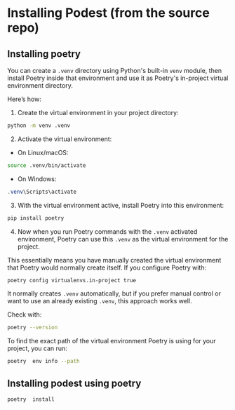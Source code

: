 # Installing Podest (from the source repo)

## Installing poetry
You can create a `.venv` directory using Python's built-in `venv` module, then install Poetry inside that environment and use it as Poetry's in-project virtual environment directory.

Here’s how:

1. Create the virtual environment in your project directory:

```bash
python -m venv .venv
```

2. Activate the virtual environment:

- On Linux/macOS:

```bash
source .venv/bin/activate
```

- On Windows:

```powershell
.venv\Scripts\activate
```

3. With the virtual environment active, install Poetry into this environment:

```bash
pip install poetry
```

4. Now when you run Poetry commands with the `.venv` activated environment, Poetry can use this `.venv` as the virtual environment for the project.

This essentially means you have manually created the virtual environment that Poetry would normally create itself. If you configure Poetry with:

```bash
poetry config virtualenvs.in-project true
```

It normally creates `.venv` automatically, but if you prefer manual control or want to use an already existing `.venv`, this approach works well.

Check with:
```bash
poetry --version
```
To find the exact path of the virtual environment Poetry is using for your project, you can run:
```bash
poetry  env info --path
```

## Installing podest using poetry
```bash
poetry  install
```
